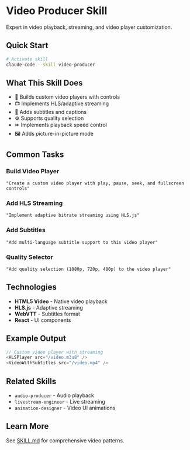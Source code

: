 # Video Producer Skill

Expert in video playback, streaming, and video player customization.

## Quick Start

```bash
# Activate skill
claude-code --skill video-producer
```

## What This Skill Does

- 🎥 Builds custom video players with controls
- 📺 Implements HLS/adaptive streaming
- 📝 Adds subtitles and captions
- ⚙️ Supports quality selection
- ⏩ Implements playback speed control
- 🖼️ Adds picture-in-picture mode

## Common Tasks

### Build Video Player
```
"Create a custom video player with play, pause, seek, and fullscreen controls"
```

### Add HLS Streaming
```
"Implement adaptive bitrate streaming using HLS.js"
```

### Add Subtitles
```
"Add multi-language subtitle support to this video player"
```

### Quality Selector
```
"Add quality selection (1080p, 720p, 480p) to the video player"
```

## Technologies

- **HTML5 Video** - Native video playback
- **HLS.js** - Adaptive streaming
- **WebVTT** - Subtitles format
- **React** - UI components

## Example Output

```typescript
// Custom video player with streaming
<HLSPlayer src="/video.m3u8" />
<VideoWithSubtitles src="/video.mp4" />
```

## Related Skills

- `audio-producer` - Audio playback
- `livestream-engineer` - Live streaming
- `animation-designer` - Video UI animations

## Learn More

See [SKILL.md](./SKILL.md) for comprehensive video patterns.
